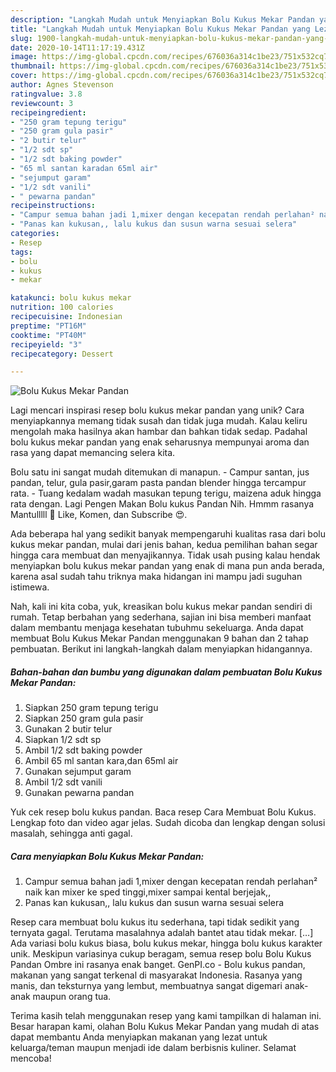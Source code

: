 ```yaml
---
description: "Langkah Mudah untuk Menyiapkan Bolu Kukus Mekar Pandan yang Lezat"
title: "Langkah Mudah untuk Menyiapkan Bolu Kukus Mekar Pandan yang Lezat"
slug: 1900-langkah-mudah-untuk-menyiapkan-bolu-kukus-mekar-pandan-yang-lezat
date: 2020-10-14T11:17:19.431Z
image: https://img-global.cpcdn.com/recipes/676036a314c1be23/751x532cq70/bolu-kukus-mekar-pandan-foto-resep-utama.jpg
thumbnail: https://img-global.cpcdn.com/recipes/676036a314c1be23/751x532cq70/bolu-kukus-mekar-pandan-foto-resep-utama.jpg
cover: https://img-global.cpcdn.com/recipes/676036a314c1be23/751x532cq70/bolu-kukus-mekar-pandan-foto-resep-utama.jpg
author: Agnes Stevenson
ratingvalue: 3.8
reviewcount: 3
recipeingredient:
- "250 gram tepung terigu"
- "250 gram gula pasir"
- "2 butir telur"
- "1/2 sdt sp"
- "1/2 sdt baking powder"
- "65 ml santan karadan 65ml air"
- "sejumput garam"
- "1/2 sdt vanili"
- " pewarna pandan"
recipeinstructions:
- "Campur semua bahan jadi 1,mixer dengan kecepatan rendah perlahan² naik kan mixer ke sped tinggi,mixer sampai kental berjejak,,"
- "Panas kan kukusan,, lalu kukus dan susun warna sesuai selera"
categories:
- Resep
tags:
- bolu
- kukus
- mekar

katakunci: bolu kukus mekar 
nutrition: 100 calories
recipecuisine: Indonesian
preptime: "PT16M"
cooktime: "PT40M"
recipeyield: "3"
recipecategory: Dessert

---
```



![Bolu Kukus Mekar Pandan](https://img-global.cpcdn.com/recipes/676036a314c1be23/751x532cq70/bolu-kukus-mekar-pandan-foto-resep-utama.jpg)

Lagi mencari inspirasi resep bolu kukus mekar pandan yang unik? Cara menyiapkannya memang tidak susah dan tidak juga mudah. Kalau keliru mengolah maka hasilnya akan hambar dan bahkan tidak sedap. Padahal bolu kukus mekar pandan yang enak seharusnya mempunyai aroma dan rasa yang dapat memancing selera kita.

Bolu satu ini sangat mudah ditemukan di manapun. - Campur santan, jus pandan, telur, gula pasir,garam pasta pandan blender hingga tercampur rata. - Tuang kedalam wadah masukan tepung terigu, maizena aduk hingga rata dengan. Lagi Pengen Makan Bolu kukus Pandan Nih. Hmmm rasanya Mantulllll 🤩 Like, Komen, dan Subscribe 😍.

Ada beberapa hal yang sedikit banyak mempengaruhi kualitas rasa dari bolu kukus mekar pandan, mulai dari jenis bahan, kedua pemilihan bahan segar hingga cara membuat dan menyajikannya. Tidak usah pusing kalau hendak menyiapkan bolu kukus mekar pandan yang enak di mana pun anda berada, karena asal sudah tahu triknya maka hidangan ini mampu jadi suguhan istimewa.


Nah, kali ini kita coba, yuk, kreasikan bolu kukus mekar pandan sendiri di rumah. Tetap berbahan yang sederhana, sajian ini bisa memberi manfaat dalam membantu menjaga kesehatan tubuhmu sekeluarga. Anda dapat membuat Bolu Kukus Mekar Pandan menggunakan 9 bahan dan 2 tahap pembuatan. Berikut ini langkah-langkah dalam menyiapkan hidangannya.

<!--inarticleads1-->

##### Bahan-bahan dan bumbu yang digunakan dalam pembuatan Bolu Kukus Mekar Pandan:

1. Siapkan 250 gram tepung terigu
1. Siapkan 250 gram gula pasir
1. Gunakan 2 butir telur
1. Siapkan 1/2 sdt sp
1. Ambil 1/2 sdt baking powder
1. Ambil 65 ml santan kara,dan 65ml air
1. Gunakan sejumput garam
1. Ambil 1/2 sdt vanili
1. Gunakan  pewarna pandan


Yuk cek resep bolu kukus pandan. Baca resep Cara Membuat Bolu Kukus. Lengkap foto dan video agar jelas. Sudah dicoba dan lengkap dengan solusi masalah, sehingga anti gagal. 

<!--inarticleads2-->

##### Cara menyiapkan Bolu Kukus Mekar Pandan:

1. Campur semua bahan jadi 1,mixer dengan kecepatan rendah perlahan² naik kan mixer ke sped tinggi,mixer sampai kental berjejak,,
1. Panas kan kukusan,, lalu kukus dan susun warna sesuai selera


Resep cara membuat bolu kukus itu sederhana, tapi tidak sedikit yang ternyata gagal. Terutama masalahnya adalah bantet atau tidak mekar. […] Ada variasi bolu kukus biasa, bolu kukus mekar, hingga bolu kukus karakter unik. Meskipun variasinya cukup beragam, semua resep bolu Bolu Kukus Pandan Ombre ini rasanya enak banget. GenPI.co - Bolu kukus pandan, makanan yang sangat terkenal di masyarakat Indonesia. Rasanya yang manis, dan teksturnya yang lembut, membuatnya sangat digemari anak-anak maupun orang tua. 

Terima kasih telah menggunakan resep yang kami tampilkan di halaman ini. Besar harapan kami, olahan Bolu Kukus Mekar Pandan yang mudah di atas dapat membantu Anda menyiapkan makanan yang lezat untuk keluarga/teman maupun menjadi ide dalam berbisnis kuliner. Selamat mencoba!
